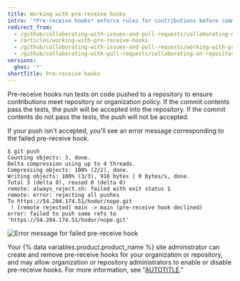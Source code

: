```yaml
---
title: Working with pre-receive hooks
intro: '*Pre-receive hooks* enforce rules for contributions before commits may be pushed to a repository.'
redirect_from:
  - /github/collaborating-with-issues-and-pull-requests/collaborating-on-repositories-with-code-quality-features/working-with-pre-receive-hooks
  - /articles/working-with-pre-receive-hooks
  - /github/collaborating-with-issues-and-pull-requests/working-with-pre-receive-hooks
  - /github/collaborating-with-pull-requests/collaborating-on-repositories-with-code-quality-features/working-with-pre-receive-hooks
versions:
  ghes: '*'
shortTitle: Pre-receive hooks
---
```

Pre-receive hooks run tests on code pushed to a repository to ensure contributions meet repository or organization policy. If the commit contents pass the tests, the push will be accepted into the repository. If the commit contents do not pass the tests, the push will not be accepted.

If your push isn't accepted, you'll see an error message corresponding to the failed pre-receive hook.

```shell
$ git push
Counting objects: 3, done.
Delta compression using up to 4 threads.
Compressing objects: 100% (2/2), done.
Writing objects: 100% (3/3), 916 bytes | 0 bytes/s, done.
Total 3 (delta 0), reused 0 (delta 0)
remote: always_reject.sh: failed with exit status 1
remote: error: rejecting all pushes
To https://54.204.174.51/hodor/nope.git
 ! [remote rejected] main -> main (pre-receive hook declined)
error: failed to push some refs to 'https://54.204.174.51/hodor/nope.git'
```

![Error message for failed pre-receive hook](/assets/images/help/pull_requests/pre-receive-hook-failed-error.png)

Your {% data variables.product.product_name %} site administrator can create and remove pre-receive hooks for your organization or repository, and may allow organization or repository administrators to enable or disable pre-receive hooks. For more information, see "[AUTOTITLE](/admin/policies/enforcing-policy-with-pre-receive-hooks)."
